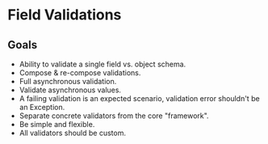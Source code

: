 # Field Validations

## Goals

- Ability to validate a single field vs. object schema.
- Compose & re-compose validations.
- Full asynchronous validation.
- Validate asynchronous values.
- A failing validation is an expected scenario,
  validation error shouldn't be an Exception.
- Separate concrete validators from the core "framework".
- Be simple and flexible.
- All validators should be custom.
